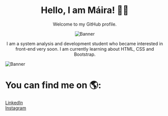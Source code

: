 <div align="center">

# Hello, I am Máira! 👱‍♀
Welcome to my GitHub profile.


  
![Banner](https://github.com/mayacdev/Maira/assets/151089184/bad23fe4-2490-46c8-8476-3ad0a1912240)





I am a system analysis and development student who became interested in front-end very soon. I am currently learning about HTML, CSS and Bootstrap. 

</div>

![Banner](https://hermes.dio.me/public-users/malmeidac210/share/b42eb7d9fcd9b690f5021995c5df2fc2.png)

# You can find me on 🌎:<br>
<a href="https://www.linkedin.com/in/mairaalmeidac/">LinkedIn</a><br>
<a href="https://www.instagram.com/deucemaycare/">Instagram</a>



<!---
mayacdev/mayacdev is a ✨ special ✨ repository because its `README.md` (this file) appears on your GitHub profile.
You can click the Preview link to take a look at your changes.
--->
